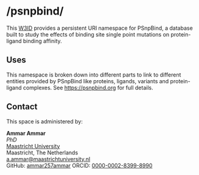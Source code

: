 # /psnpbind/
This [W3ID](https://w3id.org) provides a persistent URI namespace for PSnpBind, a database built to study the effects of binding site single point mutations on protein-ligand binding affinity.

## Uses
This namespace is broken down into different parts to link to different entities provided by PSnpBind like proteins, ligands, variants and protein-ligand complexes. See <https://psnpbind.org> for full details.

## Contact
This space is administered by:  

**Ammar Ammar**  
*PhD*  
[Maastricht University](https://maastrichtuniversity.nl)  
Maastricht, The Netherlands  
<a.ammar@maastrichtuniversity.nl>  
GitHub: [ammar257ammar](https://github.com/ammar257ammar)
ORCID: [0000-0002-8399-8990](https://orcid.org/0000-0002-8399-8990)  

